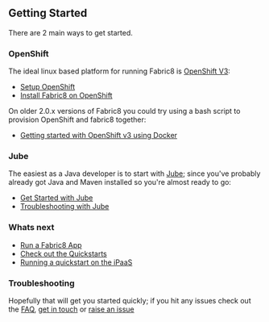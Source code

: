 ## Getting Started

There are 2 main ways to get started.

### OpenShift

The ideal linux based platform for running Fabric8 is [OpenShift V3](http://www.openshift.org/):

* [Setup OpenShift](setupOpenshift.html)
* [Install Fabric8 on OpenShift](fabric8OnOpenShift.html)

On older 2.0.x versions of Fabric8 you could try using a bash script to provision OpenShift and fabric8 together:

* [Getting started with OpenShift v3 using Docker](openShiftDocker.html)

### Jube

The easiest as a Java developer is to start with [Jube](jube.html); since you've probably already got Java and Maven installed so you're almost ready to go:

* [Get Started with Jube](getStartedJube.html)
* [Troubleshooting with Jube](http://fabric8.io/jube/troubleshooting.html)

### Whats next

* [Run a Fabric8 App](fabric8Apps.html)
* [Check out the Quickstarts](quickstarts.html)
* [Running a quickstart on the iPaaS](http://fabric8.io/guide/example.html)


### Troubleshooting

Hopefully that will get you started quickly; if you hit any issues check out the [FAQ](http://fabric8.io/guide/FAQ.html), [get in touch](http://fabric8.io/community/index.html) or [raise an issue](https://github.com/fabric8io/fabric8/issues)

